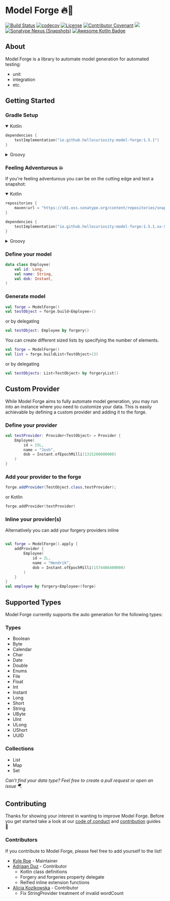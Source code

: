# Model Forge 🔥🔨

[![Build Status](https://github.com/HelloCuriosity/model-forge/actions/workflows/main.yml/badge.svg?event=push)](https://github.com/HelloCuriosity/model-forge/actions)
[![codecov](https://codecov.io/gh/HelloCuriosity/model-forge/branch/main/graph/badge.svg?token=0P2Q8SLFO7)](https://codecov.io/gh/HelloCuriosity/model-forge)
[![License](https://img.shields.io/dub/l/vibe-d.svg)](https://github.com/HelloCuriosity/model-forge/blob/main/LICENSE)
[![Contributor Covenant](https://img.shields.io/badge/Contributor%20Covenant-2.1-4baaaa.svg)](CODE_OF_CONDUCT.md)
[![](https://img.shields.io/maven-central/v/io.github.hellocuriosity/model-forge?color=blue)](https://search.maven.org/search?q=io.github.hellocuriosity)
[![Sonatype Nexus (Snapshots)](https://img.shields.io/nexus/s/io.github.hellocuriosity/model-forge?server=https%3A%2F%2Fs01.oss.sonatype.org)](https://s01.oss.sonatype.org/content/repositories/snapshots/io/github/hellocuriosity/model-forge/)
[![Awesome Kotlin Badge](https://kotlin.link/awesome-kotlin.svg)](https://github.com/KotlinBy/awesome-kotlin)

## About

Model Forge is a library to automate model generation for automated testing:

- unit
- integration
- etc.

## Getting Started

### Gradle Setup

<details open>
<summary>Kotlin</summary>

```kotlin
dependencies {
    testImplementation("io.github.hellocuriosity:model-forge:1.5.1")
}
```

</details>

<details>
<summary>Groovy</summary>

```groovy
dependencies {
    testImplementation 'io.github.hellocuriosity:model-forge:1.5.1'
}
```

</details>

### Feeling Adventurous 💥

If you're feeling adventurous you can be on the cutting edge and test a snapshot:

<details open>
<summary>Kotlin</summary>

```kotlin
repositories {
    maven(url = "https://s01.oss.sonatype.org/content/repositories/snapshots/")
}

dependencies {
    testImplementation("io.github.hellocuriosity:model-forge:1.5.1.xx-SNAPSHOT")
}
```

</details>

<details>
<summary>Groovy</summary>

```groovy
repositories {
    maven { url 'https://s01.oss.sonatype.org/content/repositories/snapshots/' }
}

dependencies {
    testImplementation 'io.github.hellocuriosity:model-forge:1.5.1.xx-SNAPSHOT'
}
```

</details>

### Define your model

```kotlin
data class Employee(
    val id: Long,
    val name: String,
    val dob: Instant,
)
```

### Generate model

```kotlin
val forge = ModelForge()
val testObject = forge.build<Employee>()
```

or by delegating

```kotlin
val testObject: Employee by forgery()
```

You can create different sized lists by specifying the number of elements.

```kotlin
val forge = ModelForge()
val list = forge.buildList<TestObject>(3)
```

or by delegating

```kotlin
val testObjects: List<TestObject> by forgeryList()
```

## Custom Provider

While Model Forge aims to fully automate model generation, you may run into an instance where you need to customize your
data. This is easily achievable by defining a custom provider and adding it to the forge.

### Define your provider

```kotlin
val testProvider: Provider<TestObject> = Provider {
    Employee(
        id = 15L,
        name = "Josh",
        dob = Instant.ofEpochMilli(1315260000000)
    )
}
```

### Add your provider to the forge

```java
forge.addProvider(TestObject.class,testProvider);
```

or Kotlin

```kotlin
forge.addProvider(testProvider)
```

### Inline your provider(s)

Alternatively you can add your forgery providers inline

```kotlin

val forge = ModelForge().apply {
    addProvider {
        Employee(
            id = 2L,
            name = "Hendrik",
            dob = Instant.ofEpochMilli(1574486400000)
        )
    }
}
val employee by forgery<Employee>(forge)

```

## Supported Types

Model Forge currently supports the auto generation for the following types:

### Types

* Boolean
* Byte
* Calendar
* Char
* Date
* Double
* Enums
* File
* Float
* Int
* Instant
* Long
* Short
* String
* UByte
* UInt
* ULong
* UShort
* UUID

### Collections

* List
* Map
* Set

_Can't find your data type? Feel free to create a pull request or open an issue_ 🪂

## Contributing

Thanks for showing your interest in wanting to improve Model Forge. Before you get started take a look at our
[code of conduct](CODE_OF_CONDUCT.md) and [contribution](CONTRIBUTING.md) guides 🙌

### Contributors

If you contribute to Model Forge, please feel free to add yourself to the list!

* [Kyle Roe](https://github.com/hopeman15) - Maintainer
* [Adriaan Duz](https://github.com/nxtstep) - Contributor
    * Kotlin class definitions
    * Forgery and forgeries property delegate
    * Reified inline extension functions
* [Alicja Kozikowska](https://github.com/Ashlett) - Contributor
    * Fix StringProvider treatment of invalid wordCount
